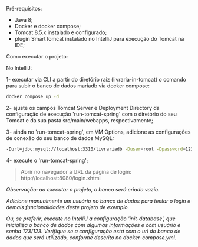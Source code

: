 Pré-requisitos:

- Java 8;
- Docker e docker compose;
- Tomcat 8.5.x instalado e configurado;
- plugin SmartTomcat instalado no IntelliJ para execução do Tomcat na IDE;

Como executar o projeto:

No IntelliJ:

1- executar via CLI a partir do diretório raíz (livraria-in-tomcat) o comando para subir o banco de dados mariadb via docker compose:

```sh
docker compose up -d
```

2- ajuste os campos Tomcat Server e Deployment Directory da configuração de execução 'run-tomcat-spring' com o diretório do seu Tomcat e da sua pasta src/main/webapps, respectivamente;

3- ainda no 'run-tomcat-spring', em VM Options, adicione as configurações de conexão do seu banco de dados MySQL: 

```sh
-Durl=jdbc:mysql://localhost:3310/livrariadb -Duser=root -Dpassword=123
```

4- execute o 'run-tomcat-spring';

> Abrir no navegador a URL da página de login: http://localhost:8080/login.xhtml

*Observação: ao executar o projeto, o banco será criado vazio.*

*Adicione manualmente um usuário no banco de dados para testar o login e demais funcionalidades deste projeto de exemplo.*

*Ou, se preferir, execute no IntelliJ a configuração 'init-database', que inicializa o banco de dados com algumas informações e com usuário e senha 123/123. Verifique se a configuração está com o url do banco de dados que será utilizado, conforme descrito no docker-compose.yml.*
